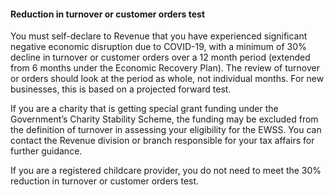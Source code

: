 ####  Reduction in turnover or customer orders test

You must self-declare to Revenue that you have experienced significant
negative economic disruption due to COVID-19, with a minimum of 30% decline in
turnover or customer orders over a 12 month period (extended from 6 months
under the Economic Recovery Plan). The review of turnover or orders should
look at the period as whole, not individual months. For new businesses, this
is based on a projected forward test.

If you are a charity that is getting special grant funding under the
Government’s Charity Stability Scheme, the funding may be excluded from the
definition of turnover in assessing your eligibility for the EWSS. You can
contact the Revenue division or branch responsible for your tax affairs for
further guidance.

If you are a registered childcare provider, you do not need to meet the 30%
reduction in turnover or customer orders test.
